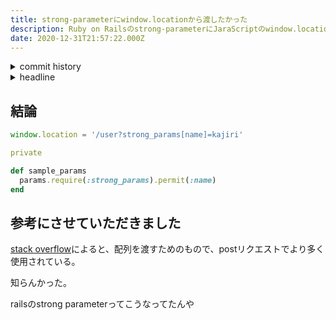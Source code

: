 ```yaml
---
title: strong-parameterにwindow.locationから渡したかった
description: Ruby on Railsのstrong-parameterにJaraScriptのwindow.locationから値を渡す方法です
date: 2020-12-31T21:57:22.000Z
---
```

<!-- history area start -->
<details><summary>commit history</summary><div><ol>
<li>2020/11/21 20:52:30 01341b9</li>
<li>2020/11/15 17:56:56 8e7d6a6</li>
<li>2020/11/15 13:59:03 490d2a0</li>
</ol></div></details>
<!-- history area end -->
<!-- toc area start -->
<details><summary>headline</summary><div>

<!-- toc -->

- [結論](#%E7%B5%90%E8%AB%96)
- [参考にさせていただきました](#%E5%8F%82%E8%80%83%E3%81%AB%E3%81%95%E3%81%9B%E3%81%A6%E3%81%84%E3%81%9F%E3%81%A0%E3%81%8D%E3%81%BE%E3%81%97%E3%81%9F)

<!-- tocstop -->

</div></details>

<!-- toc area end -->
## 結論

```javascript
window.location = '/user?strong_params[name]=kajiri'
```

```ruby
private

def sample_params
  params.require(:strong_params).permit(:name)
end
```

## 参考にさせていただきました

[stack overflow](https://stackoverflow.com/questions/12809072/url-parameters-with-brackets)によると、配列を渡すためのもので、postリクエストでより多く使用されている。

知らんかった。

railsのstrong parameterってこうなってたんや


